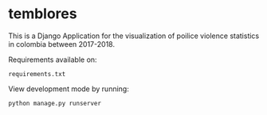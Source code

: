 # temblores

This is a Django Application for the visualization of poilice violence statistics in colombia between 2017-2018.

Requirements available on:
```
requirements.txt
```

View development mode by running:
```
python manage.py runserver
```
